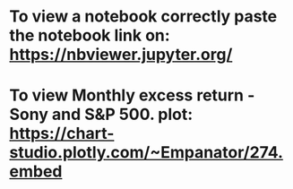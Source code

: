 # To view a notebook correctly paste the notebook link on: <br /> https://nbviewer.jupyter.org/ 
# To view Monthly excess return - Sony and S&P 500. plot: <br /> https://chart-studio.plotly.com/~Empanator/274.embed
